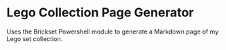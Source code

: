 # Lego Collection Page Generator
Uses the Brickset Powershell module to generate a Markdown page of my Lego set collection.
